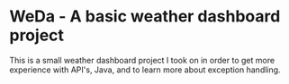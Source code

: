 # WeDa - A basic weather dashboard project

This is a small weather dashboard project I took on in order to get more experience with API's, Java, and to learn more about exception handling.
